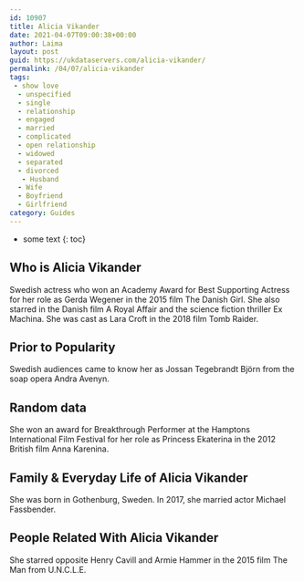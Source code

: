 ```yaml
---
id: 10907
title: Alicia Vikander
date: 2021-04-07T09:00:38+00:00
author: Laima
layout: post
guid: https://ukdataservers.com/alicia-vikander/
permalink: /04/07/alicia-vikander
tags:
 - show love
  - unspecified
  - single
  - relationship
  - engaged
  - married
  - complicated
  - open relationship
  - widowed
  - separated
  - divorced
   - Husband
  - Wife
  - Boyfriend
  - Girlfriend
category: Guides
---
```


* some text
{: toc}


## Who is Alicia Vikander
                  
                  
                  
Swedish actress who won an Academy Award for Best Supporting Actress for her role as Gerda Wegener in the 2015 film The Danish Girl. She also starred in the Danish film A Royal Affair and the science fiction thriller Ex Machina. She was cast as Lara Croft in the 2018 film Tomb Raider.
                  
              
            
              
            
                
                
                
## Prior to Popularity
                  
                  
                  
Swedish audiences came to know her as Jossan Tegebrandt Björn from the soap opera Andra Avenyn.
                  
              
            
              
            
                
                
                
## Random data
                  
                  
                  
She won an award for Breakthrough Performer at the Hamptons International Film Festival for her role as Princess Ekaterina in the 2012 British film Anna Karenina.
                  
              
            
              
            
                
                
                
## Family & Everyday Life of Alicia Vikander
                  
                  
                  
She was born in Gothenburg, Sweden. In 2017, she married actor Michael Fassbender.  
                  
              
            
              
            
                
                
                
## People Related With Alicia Vikander
                  
                  
                  
She starred opposite Henry Cavill and Armie Hammer in the 2015 film The Man from U.N.C.L.E.
                  
              
            
              
            
                
              
            
              
              
            
            
              
            
          
          
          